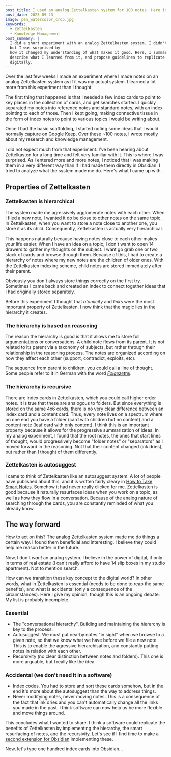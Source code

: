 ```yaml
---
post_title: I used an analog Zettelkasten system for 100 notes. Here is what I learned.
post_date: 2023-09-23
image: pen_watercolor_crop.jpg
keywords:
  - Zettelkasten
  - Knowledge Management
post_summary: |
  I did a short experiment with an analog Zettelkasten system. I didn't expect much from it, 
  but I was surprised by
  how it changed my understanding of what makes it good. Here, I summarize my experiment,
  describe what I learned from it, and propose guidelines to replicate the benefits
  digitally.
---
```


Over the last few weeks I made an experiment where I made notes on an analog Zettelkasten system as if it was my actual system. I learned a lot more from this experiment than I thought.

The first thing that happened is that I needed a few index cards to point to key places in the collection of cards, and get searches started. I quickly separated my notes into reference notes and standard notes, with an index pointing to each of those. 
Then I kept going, making connective tissue in the form of index notes to point to various topics I would be writing about. 

Once I had the basic scaffolding, I started noting some ideas that I would normally capture on Google Keep. 
Over these ~100 notes, I wrote mostly about my research and knowledge management. 

I did not expect much from that experiment.
I've been hearing about Zettelkasten for a long time and felt very familiar with it.
This is where I was surprised. 
As I entered more and more notes, I noticed that I was making them in a very different way than if I had made them directly in Obsidian.
 I tried to analyze what the system made me do. Here's what I came up with.

## Properties of Zettelkasten
### Zettelkasten is hierarchical
The system made me agressively agglomerate notes with each other. 
When i filed a new note, I wanted it do be close to other notes on the same topic. 
In Zettelkasten, when you want to store a note close to another one, you store it as its child.
Consequently, Zettelkasten is actually very hierarchical.

This happens naturally because having notes close to each other makes your life easier. 
When I have an idea on a topic, I don't want to open 14 drawers to gather my thoughts on the subject. 
I want go grab one or two stack of cards and browse through them. 
Because of this, I had to create a hierarchy of notes where my new notes are the children of older ones.
With the Zettelkasten indexing scheme, child notes are stored immediately after their parent. 

Obviously you don't always store things correctly on the first try.
Sometimes I came back and created an index to connect together ideas that I had originally stored separately. 

Before this experiment I thought that *atomicity* and *links* were the most important property of Zettelkasten.
I now think that the magic lies in the hierarchy it creates. 

### The hierarchy is based on reasoning

The reason the hierarchy is good is that it allows me to store full argumentations or conversations.
A child note flows from its parent.
It is not related to its parent via a taxonomy of subjects, but rather through their relationship in the reasoning process. 
The notes are organized according on how they affect each other (support, contradict, exploits, etc).

The sequence from parent to children, you could call a line of thought.
Some people refer to it in German with the word *[Folgezettel](https://zettelkasten.de/folgezettel/)*. 

### The hierarchy is recursive
There are index cards in Zettelkasten, which you could call higher order notes. 
It is true that these are analogous to folders. 
But since everything is stored on the same 4x6 cards, there is no very clear difference between an index card and a content card. 
Thus, every note lives on a spectrum where on one end you have a folder (card with children but no content) and a content note (leaf card with only content). 
I think this is an important property because it allows for the progressive summarization of ideas.
In my analog experiment, I found that the root notes, the ones that start lines of thought, would progressively become "folder notes" or "separators" as I moved forward in the reasoning.
Not that their content changed (ink dries), but rather than I thought of them differently.

### Zettelkasten is autosuggest
I came to think of Zettelkasten like an autosuggest system.
A lot of people have published about this, and it is written fairly cleary in [How to Take Smart Notes](https://www.goodreads.com/fr/book/show/34507927-how-to-take-smart-notes).
Somehow it had never really clicked for me.
Zettelkasten is good because it naturally resurfaces ideas when you work on a topic, as well as how they flow in a conversation. 
Because of the analog nature of searching through the cards, you are constantly reminded of what you already know.

## The way forward
How to act on this? 
The analog Zettelkasten system made me do things a certain way. 
I found them beneficial and interesting. 
I believe they could help me reason better in the future. 

Now, I don't *want* an analog system. 
I believe in the power of digital, if only in terms of real estate (I can't really afford to have 14 slip boxes in my studio apartment).
Not to mention search. 

How can we transition these key concept to the digital world? 
In other words, what in Zettelkasten is essential (needs to be done to reap the same benefits), and what is accidental (only a consequence of the circumstances). 
Here I give my opinion, though this is an ongoing debate.
My list is probably incomplete.

### Essential
- The "conversational hierarchy". Building and maintaining the hierarchy is key to the process. 
- Autosuggest. We must put nearby notes "in sight" when we browse to a given note, so that we know what we have before we file a new note. This is to enable the agressive hierarchisation, and constantly putting notes in relation with each other.
- Recursivity (no clear distinction between notes and folders). This one is more arguable, but I really like the idea.
### Accidental (we don't need it in a software)
- Index codes. You had to store and sort these cards somehow, but in the end it's more about the autosuggest than the way to address things.
- Never modifying notes, never moving notes. This is a consequence of the fact that ink dries and you can't automatically change all the links you made in the past. I think software can now help us be more flexible and move things around.

This concludes what I wanted to share. 
I think a software could replicate the benefits of Zettelkasten by implementing the hierarchy, the smart resurfacing of notes, and the recursivity. 
Let's see if I find time to make a [second extension for Obsidian](/posts/obsidian_desk) implementing these.

Now, let's type one hundred index cards into Obsidian...